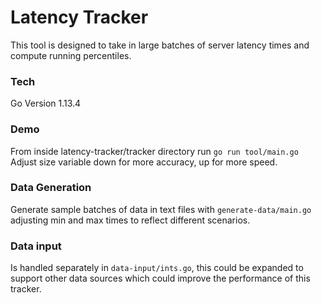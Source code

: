 # Latency Tracker

This tool is designed to take in large batches of server latency times and compute running percentiles.

### Tech

Go Version 1.13.4

### Demo

From inside latency-tracker/tracker directory run `go run tool/main.go`
Adjust size variable down for more accuracy, up for more speed.

### Data Generation

Generate sample batches of data in text files with `generate-data/main.go` adjusting min and max times to reflect different scenarios.

### Data input

Is handled separately in `data-input/ints.go`, this could be expanded to support other data sources which could improve the performance of this tracker.
